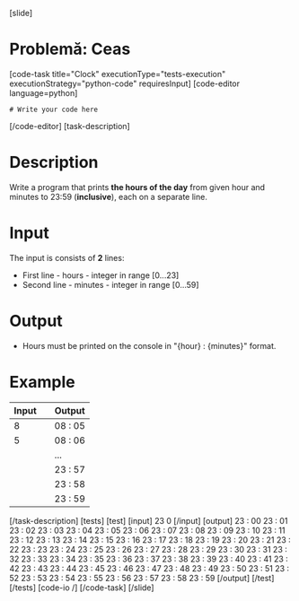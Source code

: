 [slide]
# Problemă: Ceas
[code-task title="Clock" executionType="tests-execution" executionStrategy="python-code" requiresInput]
[code-editor language=python]
```
# Write your code here
```
[/code-editor]
[task-description]
# Description
Write a program that prints **the hours of the day** from given hour and minutes to 23:59 (**inclusive**), each on a separate line. 

# Input
The input is consists of **2** lines:
- First line - hours - integer in range \[0...23\]
- Second line - minutes - integer in range \[0...59\]

# Output
- Hours must be printed on the console in "\{hour\} : \{minutes\}" format.

# Example

| **Input** | | **Output** |
| --- | --- | --- |
| 8 | | 08 : 05 |
| 5 | | 08 : 06 |
| | | ... |
| | | 23 : 57 |
| | | 23 : 58 |
| | | 23 : 59 |

[/task-description]
[tests]
[test]
[input]
23
0
[/input]
[output]
23 : 00
23 : 01
23 : 02
23 : 03
23 : 04
23 : 05
23 : 06
23 : 07
23 : 08
23 : 09
23 : 10
23 : 11
23 : 12
23 : 13
23 : 14
23 : 15
23 : 16
23 : 17
23 : 18
23 : 19
23 : 20
23 : 21
23 : 22
23 : 23
23 : 24
23 : 25
23 : 26
23 : 27
23 : 28
23 : 29
23 : 30
23 : 31
23 : 32
23 : 33
23 : 34
23 : 35
23 : 36
23 : 37
23 : 38
23 : 39
23 : 40
23 : 41
23 : 42
23 : 43
23 : 44
23 : 45
23 : 46
23 : 47
23 : 48
23 : 49
23 : 50
23 : 51
23 : 52
23 : 53
23 : 54
23 : 55
23 : 56
23 : 57
23 : 58
23 : 59
[/output]
[/test]
[/tests]
[code-io /]
[/code-task]
[/slide]